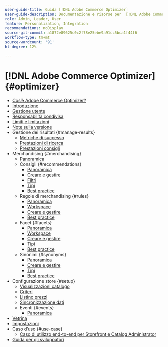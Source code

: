 ```yaml
---
user-guide-title: Guida [!DNL Adobe Commerce Optimizer]
user-guide-description: Documentazione e risorse per  [!DNL Adobe Commerce Optimizer].
role: Admin, Leader, User
feature: Personalization, Integration
recommendations: noDisplay
source-git-commit: a1872e89625c0c2f78e25ebe9a91cc5bca1f44f6
workflow-type: tm+mt
source-wordcount: '91'
ht-degree: 12%

---
```


# [!DNL Adobe Commerce Optimizer] {#optimizer}

- [Cos’è Adobe Commerce Optimizer?](overview.md)
- [Introduzione](get-started.md)
- [Gestione utente](user-management.md)
- [Responsabilità condivisa](shared-responsibility.md)
- [Limiti e limitazioni](boundaries-limits.md)
- [Note sulla versione](release-notes.md)
- Gestione dei risultati {#manage-results}
   - [Metriche di successo](./manage-results/success-metrics.md)
   - [Prestazioni di ricerca](./manage-results/search-performance.md)
   - [Prestazioni consigli](./manage-results/recommendation-performance.md)
- Merchandising {#merchandising}
   - [Panoramica](./merchandising/overview.md)
   - Consigli {#recommendations}
      - [Panoramica](./merchandising/recommendations/overview.md)
      - [Creare e gestire](./merchandising/recommendations/create.md)
      - [Filtri](./merchandising/recommendations/filters.md)
      - [Tipi](./merchandising/recommendations/types.md)
      - [Best practice](./merchandising/recommendations/best-practice.md)
   - Regole di merchandising {#rules}
      - [Panoramica](./merchandising/rules/overview.md)
      - [Workspace](./merchandising/rules/workspace.md)
      - [Creare e gestire](./merchandising/rules/add.md)
      - [Best practice](./merchandising/rules/best-practice.md)
   - Facet {#facets}
      - [Panoramica](./merchandising/facets/overview.md)
      - [Workspace](./merchandising/facets/workspace.md)
      - [Creare e gestire](./merchandising/facets/add.md)
      - [Tipi](./merchandising/facets/type.md)
      - [Best practice](./merchandising/facets/best-practice.md)
   - Sinonimi {#synonyms}
      - [Panoramica](./merchandising/synonyms/overview.md)
      - [Creare e gestire](./merchandising/synonyms/add.md)
      - [Tipi](./merchandising/synonyms/type.md)
      - [Best practice](./merchandising/synonyms/best-practice.md)
- Configurazione store {#setup}
   - [Visualizzazioni catalogo](./setup/catalog-view.md)
   - [Criteri](./setup/policies.md)
   - [Listino prezzi](./setup/pricebooks.md)
   - [Sincronizzazione dati](./setup/data-sync.md)
   - Eventi {#events}
      - [Panoramica](./setup/events/overview.md)
- [Vetrina](storefront.md)
- [Impostazioni](settings.md)
- Caso d’uso {#use-case}
   - [Caso di utilizzo end-to-end per Storefront e Catalog Administrator](./use-case/admin-use-case.md)
- [Guida per gli sviluppatori](https://developer.adobe.com/commerce/services/optimizer/)
